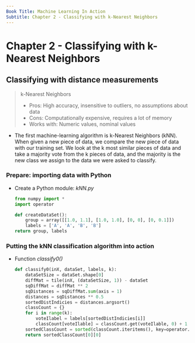 ```yaml
---
Book Title: Machine Learning In Action
Subtitle: Chapter 2 - Classifying with k-Nearest Neighbors
---
```


# Chapter 2 - Classifying with k-Nearest Neighbors

## Classifying with distance measurements

> k-Nearest Neighbors
> - Pros: High accuracy, insensitive to outliers, no assumptions about data
> - Cons: Computationally expensive, requires a lot of memory
> - Works with: Numeric values, nominal values

* The first machine-learning algorithm is k-Nearest Neighbors (kNN). When given a new piece of data, we compare the new piece of data with our training set. We look at the k most similar pieces of data and take a majority vote from the k pieces of data, and the majority is the new class we assign to the data we were asked to classify.

### Prepare: importing data with Python

* Create a Python module: *kNN.py*

    ```Python
    from numpy import *
    import operator

    def createDataSet():
        group = array([[1.0, 1.1], [1.0, 1.0], [0, 0], [0, 0.1]])
        labels = ['A', 'A', 'B', 'B']
    return group, labels
    ```

### Putting the kNN classification algorithm into action

* Function *classify0()*

    ```Python
    def classify0(inX, dataSet, labels, k):
        dataSetSize = dataSet.shape[0]
        diffMat = tile(inX, (dataSetSize, 1)) - dataSet
        sqDiffMat = diffMat ** 2
        sqDistances = sqDiffMat.sum(axis = 1)
        distances = sqDistances ** 0.5
        sortedDistIndicies = distances.argsort()
        classCount = {}
        for i in range(k):
            voteIlabel = labels[sortedDistIndicies[i]]
            classCount[voteIlable] = classCount.get(voteIlable, 0) + 1
        sortedClassCount = sorted(classCount.iteritems(), key=operator.itemgetter(1), reverse=True)
        return sortedClassCount[0][0]
    ```
